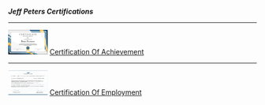 ***Jeff Peters Certifications***

-------------------------------------
<div class="images">
  <img src="/JeffPeters/JeffPetersCertificationOfAchievement.png" width="80" height="50" alt="Image" />
  <a class="link1" href="/JeffPeters/JeffPetersCertificationOfAchievement.png">Certification Of Achievement</a>
</div>

<hr style="width: 100;">

<div class="images">
  <img src="/JeffPeters/JeffPetersCertificationOfEmployment.png" width="80" height="50" alt="Image" />
  <a class="link1" href="/JeffPeters/JeffPetersCertificationOfEmployment.png">Certification Of Employment</a>
</div>


